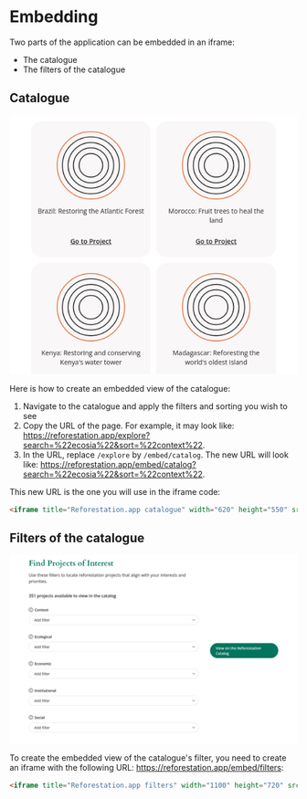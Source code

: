 # Embedding

Two parts of the application can be embedded in an iframe:
- The catalogue
- The filters of the catalogue

## Catalogue

![List of projects from Ecosia](assets/catalogue-embed.png)

Here is how to create an embedded view of the catalogue:

1. Navigate to the catalogue and apply the filters and sorting you wish to see
2. Copy the URL of the page. For example, it may look like: https://reforestation.app/explore?search=%22ecosia%22&sort=%22context%22.
3. In the URL, replace `/explore` by `/embed/catalog`. The new URL will look like: https://reforestation.app/embed/catalog?search=%22ecosia%22&sort=%22context%22.

This new URL is the one you will use in the iframe code:
```html
<iframe title="Reforestation.app catalogue" width="620" height="550" src="https://reforestation.app/embed/catalog?search=%22ecosia%22&sort=%22context%22"></iframe>
```

## Filters of the catalogue

![Filters of the catalogue](assets/filters-embed.png)

To create the embedded view of the catalogue's filter, you need to create an iframe with the following URL: https://reforestation.app/embed/filters:
```html
<iframe title="Reforestation.app filters" width="1100" height="720" src="https://reforestation.app/embed/filters"></iframe>
```